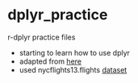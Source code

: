 # dplyr_practice
r-dplyr practice files

- starting to learn how to use dplyr 
- adapted from [here](https://pythonandr.com/2015/12/17/data-manipulation-in-r-with-dplyr-part-1/)
- used nycflights13.flights [dataset](https://cran.r-project.org/web/packages/nycflights13/index.html)
